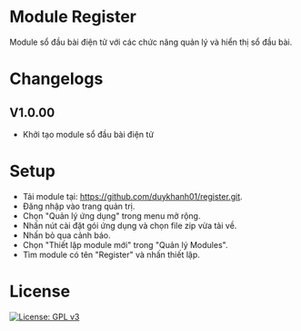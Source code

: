 # Module Register
Module sổ đầu bài điện tử với các chức năng quản lý và hiển thị sổ đầu bài.


# Changelogs
## V1.0.00
- Khởi tạo module sổ đầu bài điện tử

# Setup 

- Tải module tại: https://github.com/duykhanh01/register.git.
- Đăng nhập vào trang quản trị.
- Chọn "Quản lý ứng dụng" trong menu mở rộng.
- Nhấn nút cài đặt gói ứng dụng và chọn file zip vừa tải về.
- Nhấn bỏ qua cảnh báo.
- Chọn "Thiết lập module mới" trong "Quản lý Modules".
- Tìm module có tên "Register" và nhấn thiết lập.

# License
[![License: GPL v3](https://img.shields.io/badge/License-GPLv3-blue.svg)](https://www.gnu.org/licenses/gpl-3.0.html)

